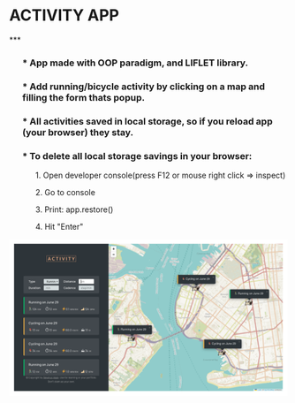 <h1>ACTIVITY APP</h1>
***
<div>
  <ul>
    <h3> * App made with OOP paradigm, and LIFLET library.</h3>
  </ul>
  <ul>
    <h3> * Add running/bicycle activity by clicking on a map and filling the form thats popup.</h3>
  </ul>
  <ul>
    <h3> * All activities saved in local storage, so if you reload app (your browser) they stay. </h3>
    <h3>  * To delete all local storage savings in your browser:</h3>
              <ol>1. Open developer console(press F12 or mouse right click => inspect)</ol>
              <ol>2. Go to console</ol>
              <ol>3. Print: app.restore() </ol>
              <ol>4. Hit "Enter"</ol>
  </ul>
</div>

![alt text](https://github.com/SeverusVape/ACTIVITY-APP/blob/main/pic/final-pic.png?raw=true)
